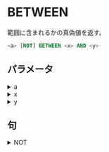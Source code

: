 # BETWEEN

範囲に含まれるかの真偽値を返す。

```sql
<a> [NOT] BETWEEN <x> AND <y>
```

## パラメータ

<details><summary>a</summary>
</details>

<details><summary>x</summary>
</details>

<details><summary>y</summary>
</details>

## 句

<details><summary>NOT</summary>

```sql
NOT
```
</details>
